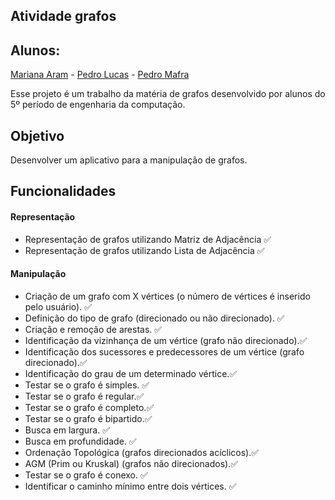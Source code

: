 ## Atividade grafos

## **Alunos:**
[Mariana Aram](https://github.com/marianaaram) - [Pedro Lucas](https://github.com/MattosPedro) - [Pedro Mafra](https://github.com/pmafravas)

Esse projeto é um trabalho da matéria de grafos desenvolvido por alunos do 5º período de engenharia da computação.

## Objetivo
Desenvolver um aplicativo para a manipulação de grafos.

## Funcionalidades 

#### Representação
- Representação de grafos utilizando Matriz de Adjacência ✅
- Representação de grafos utilizando Lista de Adjacência ✅
 
#### Manipulação
-  Criação de um grafo com X vértices (o número de vértices é inserido pelo usuário). ✅
- Definição do tipo de grafo (direcionado ou não direcionado). ✅
- Criação e remoção de arestas. ✅
- Identificação da vizinhança de um vértice (grafo não direcionado).✅
- Identificação dos sucessores e predecessores de um vértice (grafo direcionado).✅
- Identificação do grau de um determinado vértice.✅
- Testar se o grafo é simples. ✅
- Testar se o grafo é regular.✅
- Testar se o grafo é completo.✅
- Testar se o grafo é bipartido.✅
- Busca em largura. ✅
- Busca em profundidade. ✅
- Ordenação Topológica (grafos direcionados acíclicos).✅
- AGM (Prim ou Kruskal) (grafos não direcionados).✅
- Testar se o grafo é conexo. ✅
- Identificar o caminho mínimo entre dois vértices. ✅

